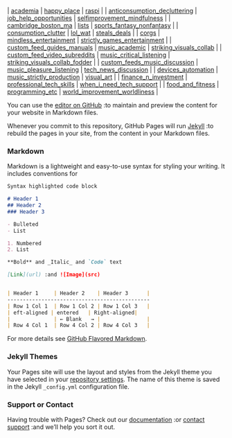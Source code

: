 | [academia](https://www.reddit.com/user/befoul/m/academia) | [happy_place](https://www.reddit.com/user/befoul/m/happy_place) | [raspi](https://www.reddit.com/user/befoul/m/raspi) |
| [anticonsumption_decluttering](https://www.reddit.com/user/befoul/m/anticonsumption_decluttering) | [job_help_opportunities](https://www.reddit.com/user/befoul/m/job_help_opportunities) | [selfimprovement_mindfulness](https://www.reddit.com/user/befoul/m/selfimprovement_mindfulness) |
| [cambridge_boston_ma](https://www.reddit.com/user/befoul/m/cambridge_boston_ma) | [lists](https://www.reddit.com/user/befoul/m/lists) | [sports_fantasy_nonfantasy](https://www.reddit.com/user/befoul/m/sports_fantasy_nonfantasy) |
| [consumption_clutter](https://www.reddit.com/user/befoul/m/consumption_clutter) | [lol_wat](https://www.reddit.com/user/befoul/m/lol_wat) | [steals_deals](https://www.reddit.com/user/befoul/m/steals_deals) |
| [corgs](https://www.reddit.com/user/befoul/m/corgs) | [mindless_entertainment](https://www.reddit.com/user/befoul/m/mindless_entertainment) | [strictly_games_entertainment](https://www.reddit.com/user/befoul/m/strictly_games_entertainment) |
| [custom_feed_guides_manuals](https://www.reddit.com/user/befoul/m/custom_feed_guides_manuals) | [music_academic](https://www.reddit.com/user/befoul/m/music_academic) | [striking_visuals_collab](https://www.reddit.com/user/befoul/m/striking_visuals_collab) |
| [custom_feed_video_subreddits](https://www.reddit.com/user/befoul/m/custom_feed_video_subreddits) | [music_critical_listening](https://www.reddit.com/user/befoul/m/music_critical_listening) | [striking_visuals_collab_fodder](https://www.reddit.com/user/befoul/m/striking_visuals_collab_fodder) |
| [custom_feeds_music_discussion](https://www.reddit.com/user/befoul/m/custom_feeds_music_discussion) | [music_pleasure_listening](https://www.reddit.com/user/befoul/m/music_pleasure_listening) | [tech_news_discussion](https://www.reddit.com/user/befoul/m/tech_news_discussion) |
| [devices_automation](https://www.reddit.com/user/befoul/m/devices_automation) | [music_strictly_production](https://www.reddit.com/user/befoul/m/music_strictly_production) | [visual_art](https://www.reddit.com/user/befoul/m/visual_art) |
| [finance_n_investment](https://www.reddit.com/user/befoul/m/finance_n_investment) | [professional_tech_skills](https://www.reddit.com/user/befoul/m/professional_tech_skills) | [when_i_need_tech_support](https://www.reddit.com/user/befoul/m/when_i_need_tech_support) |
| [food_and_fitness](https://www.reddit.com/user/befoul/m/food_and_fitness) | [programming_etc](https://www.reddit.com/user/befoul/m/programming_etc) | [world_improvement_worldliness](https://www.reddit.com/user/befoul/m/world_improvement_worldliness) |

You can use the [editor on GitHub](https://github.com/mrprints/multireddits/edit/gh-pages/index.md) :to maintain and preview the content for your website in Markdown files.

Whenever you commit to this repository, GitHub Pages will run [Jekyll](https://jekyllrb.com/) :to rebuild the pages in your site, from the content in your Markdown files.

### Markdown

Markdown is a lightweight and easy-to-use syntax for styling your writing. It includes conventions for

```markdown
Syntax highlighted code block

# Header 1
## Header 2
### Header 3

- Bulleted
- List

1. Numbered
2. List

**Bold** and _Italic_ and `Code` text

[Link](url) :and ![Image](src)


| Header 1     | Header 2    | Header 3      |
----------------------------------------------
| Row 1 Col 1  | Row 1 Col 2 | Row 1 Col 3   |
| eft-aligned | entered   | Right-aligned|
|              | ← Blank   → |               |
| Row 4 Col 1  | Row 4 Col 2 | Row 4 Col 3   |
```

For more details see [GitHub Flavored Markdown](https://guides.github.com/features/mastering-markdown/).

### Jekyll Themes

Your Pages site will use the layout and styles from the Jekyll theme you have selected in your [repository settings](https://github.com/mrprints/multireddits/settings). The name of this theme is saved in the Jekyll `_config.yml` configuration file.

### Support or Contact

Having trouble with Pages? Check out our [documentation](https://docs.github.com/categories/github-pages-basics/) :or [contact support](https://github.com/contact) :and we’ll help you sort it out.
